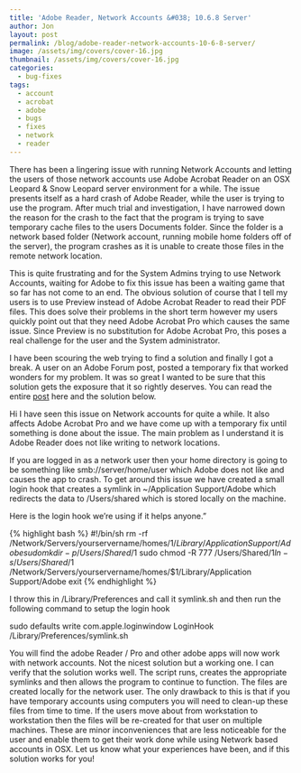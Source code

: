 ```yaml
---
title: 'Adobe Reader, Network Accounts &#038; 10.6.8 Server'
author: Jon
layout: post
permalink: /blog/adobe-reader-network-accounts-10-6-8-server/
image: /assets/img/covers/cover-16.jpg
thumbnail: /assets/img/covers/cover-16.jpg
categories:
  - bug-fixes  
tags:
  - account
  - acrobat
  - adobe
  - bugs
  - fixes
  - network
  - reader
---
```

There has been a lingering issue with running Network Accounts and letting the users of those network accounts use Adobe Acrobat Reader on an OSX Leopard & Snow Leopard server environment for a while. The issue presents itself as a hard crash of Adobe Reader, while the user is trying to use the program. After much trial and investigation, I have narrowed down the reason for the crash to the fact that the program is trying to save temporary cache files to the users Documents folder. Since the folder is a network based folder (Network account, running mobile home folders off of the server), the program crashes as it is unable to create those files in the remote network location. 

This is quite frustrating and for the System Admins trying to use Network Accounts, waiting for Adobe to fix this issue has been a waiting game that so far has not come to an end. The obvious solution of course that I tell my users is to use Preview instead of Adobe Acrobat Reader to read their PDF files. This does solve their problems in the short term however my users quickly point out that they need Adobe Acrobat Pro which causes the same issue. Since Preview is no substitution for Adobe Acrobat Pro, this poses a real challenge for the user and the System administrator.

I have been scouring the web trying to find a solution and finally I got a break. A user on an Adobe Forum post, posted a temporary fix that worked wonders for my problem. It was so great I wanted to be sure that this solution gets the exposure that it so rightly deserves. You can read the entire [post][1] here and the solution below.


Hi I have seen this issue on Network accounts for quite a while. It also affects Adobe Acrobat Pro and we have come up with a temporary fix until something is done about the issue. The main problem as I understand it is Adobe Reader does not like writing to network locations.

If you are logged in as a network user then your home directory is going to be something like smb://server/home/user which Adobe does not like and causes the app to crash. To get around this issue we have created a small login hook that creates a symlink in ~/Application Support/Adobe which redirects the data to /Users/shared which is stored locally on the machine. 

Here is the login hook we&#8217;re using if it helps anyone.&#8221;

{% highlight bash %}
#!/bin/sh
rm -rf /Network/Servers/yourservername/homes/$1/Library/Application Support/Adobe
sudo mkdir -p /Users/Shared/$1
sudo chmod -R 777 /Users/Shared/$1
ln -s /Users/Shared/$1 /Network/Servers/yourservername/homes/$1/Library/Application Support/Adobe
exit
{% endhighlight %}

I throw this in /Library/Preferences and call it symlink.sh and then run the following command to setup the login hook 

sudo defaults write com.apple.loginwindow LoginHook /Library/Preferences/symlink.sh

You will find the adobe Reader / Pro and other adobe apps will now work with network accounts. Not the nicest solution but a working one. 
I can verify that the solution works well. The script runs, creates the appropriate symlinks and then allows the program to continue to function. The files are created locally for the network user. The only drawback to this is that if you have temporary accounts using computers you will need to clean-up these files from time to time. If the users move about from workstation to workstation then the files will be re-created for that user on multiple machines. These are minor inconveniences that are less noticeable for the user and enable them to get their work done while using Network based accounts in OSX. Let us know what your experiences have been, and if this solution works for you!



 [1]: https://forums.adobe.com/thread/794726